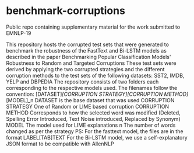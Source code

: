 # benchmark-corruptions
Public repo containing supplementary material for the work submitted to EMNLP-19

This repository hosts the corrupted test sets that were generated to benchmark the robustness of the FastText and Bi-LSTM models as described in the paper
Benchmarking Popular Classification Models' Robustness to Random and Targeted Corruptions
These test sets were derived by applying the two corrupted strategies and the different corruption methods to the test sets of the following datasets:
SST2, IMDB, YELP and DBPEDIA
The repository consists of two folders each corresponding to the respective models used.
The filenames follow the convention:
[DATASET]_[CORRUPTION STRATEGY][CORRUPTION METHOD]_[MODEL]_n
DATASET is the base dataset that was used
CORRUPTION STRATEGY One of Random or LIME based corruption
CORRUPTION METHOD Corresponds to how the selected word was modified (Deleted, Spelling Error Introduced, Text Noise introduced, Replaced by Synonym)
MODEL The model used for LIME explanations
n The number of words changed as per the strategy
PS:
For the fasttext model, the files are in the format LABEL[TAB]TEXT
For the Bi-LSTM model, we use a self-explanatory JSON format to be compatible with AllenNLP
